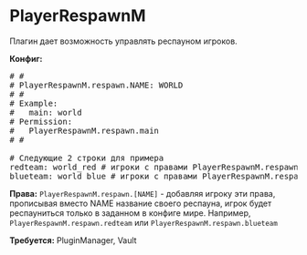 PlayerRespawnM
==============

Плагин дает возможность управлять респауном игроков.

<b>Конфиг:</b>
<pre># #
# PlayerRespawnM.respawn.NAME: WORLD
# #
# Example:
#   main: world
# Permission:
#   PlayerRespawnM.respawn.main
# #

# Следующие 2 строки для примера
redteam: world_red # игроки с правами PlayerRespawnM.respawn.redteam будут воскресать в мире world_red
blueteam: world_blue # игроки с правами PlayerRespawnM.respawn.blueteam будут воскресать в мире world_blue</pre>

<b>Права:</b>
<code>PlayerRespawnM.respawn.[NAME]</code> - добавляя игроку эти права,
прописывая вместо NAME название своего респауна, игрок будет респауниться только в заданном в конфиге мире.
Например, <code>PlayerRespawnM.respawn.redteam</code> или <code>PlayerRespawnM.respawn.blueteam</code>

<b>Требуется:</b> PluginManager, Vault
